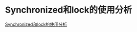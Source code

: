 # Synchronized和lock的使用分析



[Synchronized和lock的使用分析](https://blog.csdn.net/qq_38704184/article/details/84189446) 
<!--more-->



